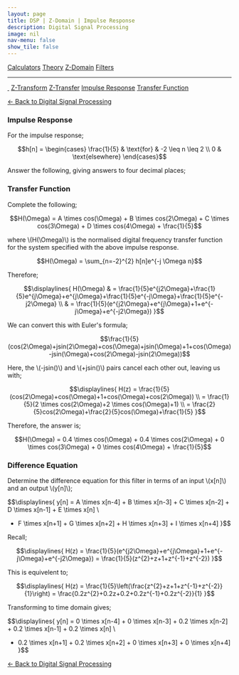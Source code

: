 ```yaml
---
layout: page
title: DSP | Z-Domain | Impulse Response
description: Digital Signal Processing
image: nil
nav-menu: false
show_tile: false
---
```


<script type="text/javascript" id="MathJax-script" async
  src="https://cdn.jsdelivr.net/npm/mathjax@3/es5/tex-mml-chtml.js">
</script>
<script>
MathJax = {
  tex: {
    inlineMath: [['\\(', '\\)']]
  }
};
</script>

<a href="../calculators.html" class="button small">Calculators</a>
<a href="../theory" class="button small">Theory</a>
<a href="../z-domain" class="button special small">Z-Domain</a>
<a href="../filters" class="button small">Filters</a>

<hr />

<a href="./" style="border-bottom: none;"><i class="icon fa-home">&nbsp;</i></a>
<a href="z-transform.html" class="button small">Z-Transform</a>
<a href="z-transfer.html" class="button small">Z-Transfer</a>
<a href="impulse-response.html" class="button special small">Impulse Response</a>
<a href="transfer-function.html" class="button small">Transfer Function</a>

<a href="/digital-signal-processing">&#x2190; Back to Digital Signal Processing</a>

### Impulse Response

For the impulse response;

$$h[n] = \begin{cases} \frac{1}{5} & \text{for} & -2 \leq n \leq 2 \\ 0 & \text{elsewhere} \end{cases}$$

Answer the following, giving answers to four decimal places;

### Transfer Function

Complete the following;

$$H(\Omega) = A \times cos(\Omega) + B \times cos(2\Omega) + C \times cos(3\Omega) + D \times cos(4\Omega) + \frac{1}{5}$$

where \\(H(\Omega)\\) is the normalised digital frequency transfer function for the system specified with the above impulse response.

$$H(\Omega) = \sum_{n=-2}^{2} h[n]e^{-j \Omega n}$$

Therefore;

$$\displaylines{
H(\Omega) & = \frac{1}{5}e^{j2\Omega}+\frac{1}{5}e^{j\Omega}+e^{j\Omega}+\frac{1}{5}e^{-j\Omega}+\frac{1}{5}e^{-j2\Omega} \\
& = \frac{1}{5}(e^{j2\Omega}+e^{j\Omega}+1+e^{-j\Omega}+e^{-j2\Omega})
}$$

We can convert this with Euler's formula;

$$\frac{1}{5}(cos(2\Omega)+jsin(2\Omega)+cos(\Omega)+jsin(\Omega)+1+cos(\Omega)-jsin(\Omega)+cos(2\Omega)-jsin(2\Omega))$$

Here, the \\(-jsin()\\) and \\(+jsin()\\) pairs cancel each other out, leaving us with;

$$\displaylines{
H(z) = \frac{1}{5}(cos(2\Omega)+cos(\Omega)+1+cos(\Omega)+cos(2\Omega)) \\
= \frac{1}{5}(2 \times cos(2\Omega)+2 \times cos(\Omega)+1) \\
= \frac{2}{5}cos(2\Omega)+\frac{2}{5}cos(\Omega)+\frac{1}{5}
}$$

Therefore, the answer is;

$$H(\Omega) = 0.4 \times cos(\Omega) + 0.4 \times cos(2\Omega) + 0 \times cos(3\Omega) + 0 \times cos(4\Omega) + \frac{1}{5}$$

### Difference Equation

Determine the difference equation for this filter in terms of an input \\(x[n]\\) and an output \\(y[n]\\);

$$\displaylines{
y[n] = A \times x[n-4] + B \times x[n-3] + C \times x[n-2] + D \times x[n-1] + E \times x[n] \\
 + F \times x[n+1] + G \times x[n+2] + H \times x[n+3] + I \times x[n+4]
}$$

Recall;

$$\displaylines{
H(z) = \frac{1}{5}(e^{j2\Omega}+e^{j\Omega}+1+e^{-j\Omega}+e^{-j2\Omega})
= \frac{1}{5}(z^{2}+z+1+z^{-1}+z^{-2})
}$$

This is equivelent to;

$$\displaylines{
H(z) = \frac{1}{5}\left(\frac{z^{2}+z+1+z^{-1}+z^{-2}}{1}\right)
= \frac{0.2z^{2}+0.2z+0.2+0.2z^{-1}+0.2z^{-2}}{1}
}$$

Transforming to time domain gives;

$$\displaylines{
y[n] = 0 \times x[n-4] + 0 \times x[n-3] + 0.2 \times x[n-2] + 0.2 \times x[n-1] + 0.2 \times x[n] \\
 + 0.2 \times x[n+1] + 0.2 \times x[n+2] + 0 \times x[n+3] + 0 \times x[n+4]
}$$

<a href="/digital-signal-processing">&#x2190; Back to Digital Signal Processing</a>